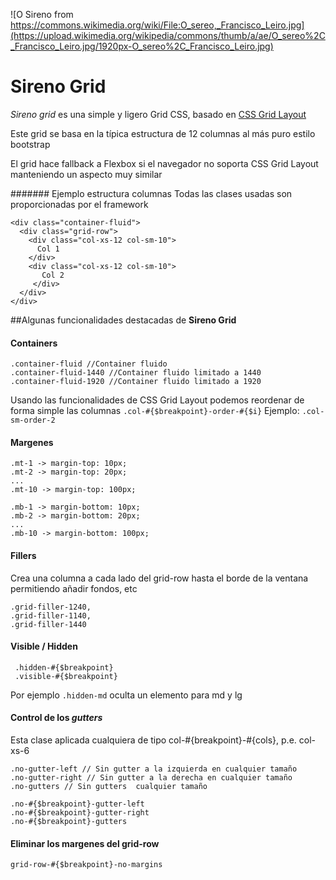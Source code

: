![O Sireno from https://commons.wikimedia.org/wiki/File:O_sereo,_Francisco_Leiro.jpg](https://upload.wikimedia.org/wikipedia/commons/thumb/a/ae/O_sereo%2C_Francisco_Leiro.jpg/1920px-O_sereo%2C_Francisco_Leiro.jpg)

# Sireno Grid

*Sireno grid* es una simple y ligero Grid CSS, basado en [CSS Grid Layout](https://blogs.igalia.com/mrego/2017/05/19/spanish-css-grid-layout-el-futuro-ya-esta-aqui/)

Este grid se basa en la típica estructura de 12 columnas al más puro estilo bootstrap

El grid hace fallback a Flexbox si el navegador no soporta CSS Grid Layout manteniendo un aspecto muy similar


####### Ejemplo estructura columnas
Todas las clases usadas son proporcionadas por el framework
```
<div class="container-fluid">
  <div class="grid-row">
    <div class="col-xs-12 col-sm-10">
      Col 1 
    </div>
    <div class="col-xs-12 col-sm-10">
       Col 2
     </div>    
  </div>
</div>
```

##Algunas funcionalidades destacadas de **Sireno Grid**

#### Containers
```
.container-fluid //Container fluido
.container-fluid-1440 //Container fluido limitado a 1440
.container-fluid-1920 //Container fluido limitado a 1920
```




Usando las funcionalidades de CSS Grid Layout podemos reordenar de forma simple las columnas 
```.col-#{$breakpoint}-order-#{$i}```
Ejemplo: ```.col-sm-order-2```

#### Margenes
```
.mt-1 -> margin-top: 10px;
.mt-2 -> margin-top: 20px;
...
.mt-10 -> margin-top: 100px;
```
```
.mb-1 -> margin-bottom: 10px;
.mb-2 -> margin-bottom: 20px;
...
.mb-10 -> margin-bottom: 100px;
```

#### Fillers
Crea una columna a cada lado del grid-row hasta el borde de la ventana permitiendo añadir fondos, etc
```
.grid-filler-1240,
.grid-filler-1140,
.grid-filler-1440
```

#### Visible / Hidden
```
 .hidden-#{$breakpoint}
 .visible-#{$breakpoint}
```

Por ejemplo ```.hidden-md``` oculta un elemento para md y lg


#### Control de los *gutters*
Esta clase aplicada cualquiera de tipo col-#{breakpoint}-#{cols}, p.e. col-xs-6
```
.no-gutter-left // Sin gutter a la izquierda en cualquier tamaño
.no-gutter-right // Sin gutter a la derecha en cualquier tamaño
.no-gutters // Sin gutters  cualquier tamaño

.no-#{$breakpoint}-gutter-left
.no-#{$breakpoint}-gutter-right
.no-#{$breakpoint}-gutters
```

#### Eliminar los margenes del grid-row
```
grid-row-#{$breakpoint}-no-margins
```


